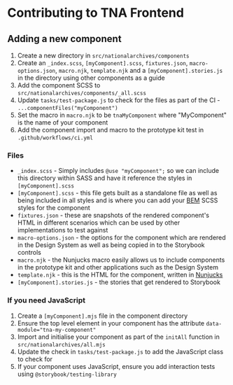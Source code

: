 # Contributing to TNA Frontend

## Adding a new component

1. Create a new directory in `src/nationalarchives/components`
1. Create an `_index.scss`, `[myComponent].scss`, `fixtures.json`, `macro-options.json`, `macro.njk`, `template.njk` and a `[myComponent].stories.js` in the directory using other components as a guide
1. Add the component SCSS to `src/nationalarchives/components/_all.scss`
1. Update `tasks/test-package.js` to check for the files as part of the CI - `...componentFiles("myComponent")`
1. Set the macro in `macro.njk` to be `tnaMyComponent` where "MyComponent" is the name of your component
1. Add the component import and macro to the prototype kit test in `.github/workflows/ci.yml`

### Files

- `_index.scss` - Simply includes `@use "myComponent";` so we can include this directory within SASS and have it reference the styles in `[myComponent].scss`
- `[myComponent].scss` - this file gets built as a standalone file as well as being included in all styles and is where you can add your [BEM](https://getbem.com/) SCSS styles for the component
- `fixtures.json` - these are snapshots of the rendered component's HTML in different scenarios which can be used by other implementations to test against
- `macro-options.json` - the options for the component which are rendered in the Design System as well as being copied in to the Storybook controls
- `macro.njk` - the Nunjucks macro easily allows us to include components in the prototype kit and other applications such as the Design System
- `template.njk` - this is the HTML for the component, written in [Nunjucks](https://mozilla.github.io/nunjucks/)
- `[myComponent].stories.js` - the stories that get rendered to Storybook

### If you need JavaScript

1. Create a `[myComponent].mjs` file in the component directory
1. Ensure the top level element in your component has the attribute `data-module="tna-my-component"`
1. Import and initialise your component as part of the `initAll` function in `src/nationalarchives/all.mjs`
1. Update the check in `tasks/test-package.js` to add the JavaScript class to check for
1. If your component uses JavaScript, ensure you add interaction tests using `@storybook/testing-library`
